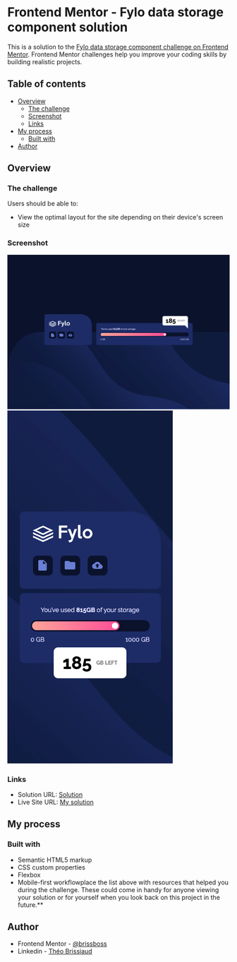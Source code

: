 # Frontend Mentor - Fylo data storage component solution

This is a solution to the [Fylo data storage component challenge on Frontend Mentor](https://www.frontendmentor.io/challenges/fylo-data-storage-component-1dZPRbV5n). Frontend Mentor challenges help you improve your coding skills by building realistic projects. 

## Table of contents

- [Overview](#overview)
  - [The challenge](#the-challenge)
  - [Screenshot](#screenshot)
  - [Links](#links)
- [My process](#my-process)
  - [Built with](#built-with)
- [Author](#author)

## Overview

### The challenge

Users should be able to:

- View the optimal layout for the site depending on their device's screen size

### Screenshot

![](./images/screenshot_desktop.png)
![](./images/screenshot_mobile.png)

### Links

- Solution URL: [Solution](https://your-solution-url.com)
- Live Site URL: [My solution](https://frontend-mentor-11-nu.vercel.app/)

## My process

### Built with

- Semantic HTML5 markup
- CSS custom properties
- Flexbox
- Mobile-first workflowplace the list above with resources that helped you during the challenge. These could come in handy for anyone viewing your solution or for yourself when you look back on this project in the future.**

## Author

- Frontend Mentor - [@brissboss](https://www.frontendmentor.io/profile/brissboss)
- Linkedin - [Théo Brissiaud](https://www.linkedin.com/in/théo-brissiaud-847151218)